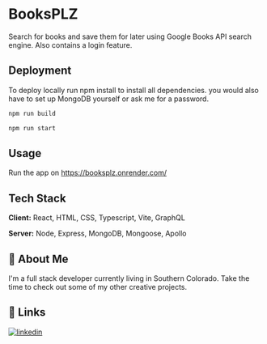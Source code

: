 
# BooksPLZ

Search for books and save them for later using Google Books API search engine. Also contains a login feature.


## Deployment

To deploy locally run npm install to install all dependencies. you would also have to set up MongoDB yourself or ask me for a password.

```bash
npm run build

npm run start
```




## Usage

Run the app on https://booksplz.onrender.com/

## Tech Stack

**Client:** React, HTML, CSS, Typescript, Vite, GraphQL

**Server:** Node, Express, MongoDB, Mongoose, Apollo


## 🚀 About Me
I'm a full stack developer currently living in Southern Colorado. Take the time to check out some of my other creative projects.


## 🔗 Links

[![linkedin](https://img.shields.io/badge/linkedin-0A66C2?style=for-the-badge&logo=linkedin&logoColor=white)](www.linkedin.com/in/garrett-pearson-909854225)

